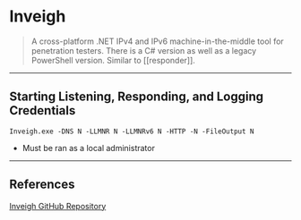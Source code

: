 # Inveigh

> A cross-platform .NET IPv4 and IPv6 machine-in-the-middle tool for penetration testers. There is a C# version as well as a legacy PowerShell version. Similar to [[responder]].

---

## Starting Listening, Responding, and Logging Credentials

```batch
Inveigh.exe -DNS N -LLMNR N -LLMNRv6 N -HTTP -N -FileOutput N
```

- Must be ran as a local administrator

---

## References

[Inveigh GitHub Repository](https://github.com/Kevin-Robertson/Inveigh)
